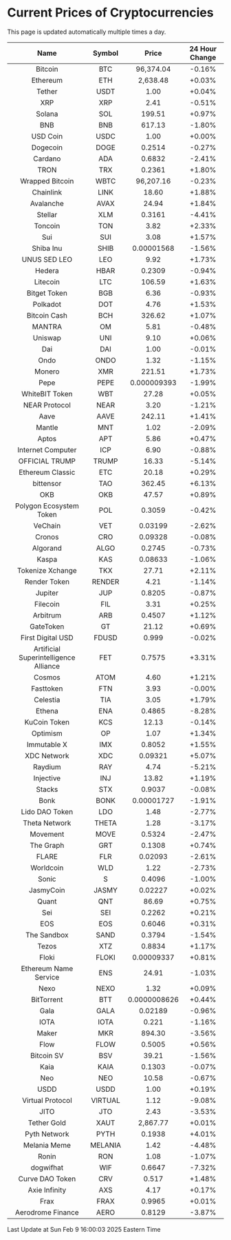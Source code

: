 # Current Prices of Cryptocurrencies
This page is updated automatically multiple times a day.

| Name | Symbol | Price | 24 Hour Change |
| :---: |:---:| :---: | :---: |
| Bitcoin | BTC | 96,374.04 | -0.16% |
| Ethereum | ETH | 2,638.48 | +0.03% |
| Tether | USDT | 1.00 | +0.04% |
| XRP | XRP | 2.41 | -0.51% |
| Solana | SOL | 199.51 | +0.97% |
| BNB | BNB | 617.13 | -1.80% |
| USD Coin | USDC | 1.00 | +0.00% |
| Dogecoin | DOGE | 0.2514 | -0.27% |
| Cardano | ADA | 0.6832 | -2.41% |
| TRON | TRX | 0.2361 | +1.80% |
| Wrapped Bitcoin | WBTC | 96,207.16 | -0.23% |
| Chainlink | LINK | 18.60 | +1.88% |
| Avalanche | AVAX | 24.94 | +1.84% |
| Stellar | XLM | 0.3161 | -4.41% |
| Toncoin | TON | 3.82 | +2.33% |
| Sui | SUI | 3.08 | +1.57% |
| Shiba Inu | SHIB | 0.00001568 | -1.56% |
| UNUS SED LEO | LEO | 9.92 | +1.73% |
| Hedera | HBAR | 0.2309 | -0.94% |
| Litecoin | LTC | 106.59 | +1.63% |
| Bitget Token | BGB | 6.36 | -0.93% |
| Polkadot | DOT | 4.76 | +1.53% |
| Bitcoin Cash | BCH | 326.62 | +1.07% |
| MANTRA | OM | 5.81 | -0.48% |
| Uniswap | UNI | 9.10 | +0.06% |
| Dai | DAI | 1.00 | -0.01% |
| Ondo | ONDO | 1.32 | -1.15% |
| Monero | XMR | 221.51 | +1.73% |
| Pepe | PEPE | 0.000009393 | -1.99% |
| WhiteBIT Token | WBT | 27.28 | +0.05% |
| NEAR Protocol | NEAR | 3.20 | -1.21% |
| Aave | AAVE | 242.11 | +1.41% |
| Mantle | MNT | 1.02 | -2.09% |
| Aptos | APT | 5.86 | +0.47% |
| Internet Computer | ICP | 6.90 | -0.88% |
| OFFICIAL TRUMP | TRUMP | 16.33 | -5.14% |
| Ethereum Classic | ETC | 20.18 | +0.29% |
| bittensor | TAO | 362.45 | +6.13% |
| OKB | OKB | 47.57 | +0.89% |
| Polygon Ecosystem Token | POL | 0.3059 | -0.42% |
| VeChain | VET | 0.03199 | -2.62% |
| Cronos | CRO | 0.09328 | -0.08% |
| Algorand | ALGO | 0.2745 | -0.73% |
| Kaspa | KAS | 0.08633 | -1.06% |
| Tokenize Xchange | TKX | 27.71 | +2.11% |
| Render Token | RENDER | 4.21 | -1.14% |
| Jupiter | JUP | 0.8205 | -0.87% |
| Filecoin | FIL | 3.31 | +0.25% |
| Arbitrum | ARB | 0.4507 | +1.12% |
| GateToken | GT | 21.12 | +0.69% |
| First Digital USD | FDUSD | 0.999 | -0.02% |
| Artificial Superintelligence Alliance | FET | 0.7575 | +3.31% |
| Cosmos | ATOM | 4.60 | +1.21% |
| Fasttoken | FTN | 3.93 | -0.00% |
| Celestia | TIA | 3.05 | +1.79% |
| Ethena | ENA | 0.4865 | -8.28% |
| KuCoin Token | KCS | 12.13 | -0.14% |
| Optimism | OP | 1.07 | +1.34% |
| Immutable X | IMX | 0.8052 | +1.55% |
| XDC Network | XDC | 0.09321 | +5.07% |
| Raydium | RAY | 4.74 | -5.21% |
| Injective | INJ | 13.82 | +1.19% |
| Stacks | STX | 0.9037 | -0.08% |
| Bonk | BONK | 0.00001727 | -1.91% |
| Lido DAO Token | LDO | 1.48 | -2.77% |
| Theta Network | THETA | 1.28 | -3.17% |
| Movement | MOVE | 0.5324 | -2.47% |
| The Graph | GRT | 0.1308 | +0.74% |
| FLARE | FLR | 0.02093 | -2.61% |
| Worldcoin | WLD | 1.22 | -2.73% |
| Sonic | S | 0.4096 | -1.00% |
| JasmyCoin | JASMY | 0.02227 | +0.02% |
| Quant | QNT | 86.69 | +0.75% |
| Sei | SEI | 0.2262 | +0.21% |
| EOS | EOS | 0.6046 | +0.31% |
| The Sandbox | SAND | 0.3794 | -1.54% |
| Tezos | XTZ | 0.8834 | +1.17% |
| Floki | FLOKI | 0.00009337 | +0.81% |
| Ethereum Name Service | ENS | 24.91 | -1.03% |
| Nexo | NEXO | 1.32 | +0.09% |
| BitTorrent | BTT | 0.0000008626 | +0.44% |
| Gala | GALA | 0.02189 | -0.96% |
| IOTA | IOTA | 0.221 | -1.16% |
| Maker | MKR | 894.30 | -3.56% |
| Flow | FLOW | 0.5005 | +0.56% |
| Bitcoin SV | BSV | 39.21 | -1.56% |
| Kaia | KAIA | 0.1303 | -0.07% |
| Neo | NEO | 10.58 | -0.67% |
| USDD | USDD | 1.00 | +0.19% |
| Virtual Protocol | VIRTUAL | 1.12 | -9.08% |
| JITO | JTO | 2.43 | -3.53% |
| Tether Gold | XAUT | 2,867.77 | +0.01% |
| Pyth Network | PYTH | 0.1938 | +4.01% |
| Melania Meme | MELANIA | 1.42 | -4.48% |
| Ronin | RON | 1.08 | -1.07% |
| dogwifhat | WIF | 0.6647 | -7.32% |
| Curve DAO Token | CRV | 0.517 | +1.48% |
| Axie Infinity | AXS | 4.17 | +0.17% |
| Frax | FRAX | 0.9965 | +0.01% |
| Aerodrome Finance | AERO | 0.8129 | -3.87% |

Last Update at Sun Feb  9 16:00:03 2025 Eastern Time
